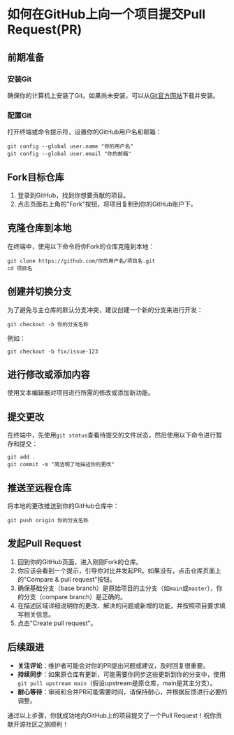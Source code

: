 # 如何在GitHub上向一个项目提交Pull Request(PR)

## 前期准备

### 安装Git

确保你的计算机上安装了Git。如果尚未安装，可以从[Git官方网站](https://git-scm.com/downloads)下载并安装。

### 配置Git

打开终端或命令提示符，设置你的GitHub用户名和邮箱：

```shell
git config --global user.name "你的用户名"
git config --global user.email "你的邮箱"
```

## Fork目标仓库

1. 登录到GitHub，找到你想要贡献的项目。
2. 点击页面右上角的"Fork"按钮，将项目复制到你的GitHub账户下。

## 克隆仓库到本地

在终端中，使用以下命令将你Fork的仓库克隆到本地：

```shell
git clone https://github.com/你的用户名/项目名.git
cd 项目名
```

## 创建并切换分支

为了避免与主仓库的默认分支冲突，建议创建一个新的分支来进行开发：

```shell
git checkout -b 你的分支名称
```

例如：

```shell
git checkout -b fix/issue-123
```

## 进行修改或添加内容

使用文本编辑器对项目进行所需的修改或添加新功能。

## 提交更改

在终端中，先使用`git status`查看待提交的文件状态，然后使用以下命令进行暂存和提交：

```shell
git add .
git commit -m "简洁明了地描述你的更改"
```

## 推送至远程仓库

将本地的更改推送到你的GitHub仓库中：

```shell
git push origin 你的分支名称
```

## 发起Pull Request

1. 回到你的GitHub页面，进入刚刚Fork的仓库。
2. 你应该会看到一个提示，引导你对比并发起PR。如果没有，点击仓库页面上的"Compare & pull request"按钮。
3. 确保基础分支（base branch）是原始项目的主分支（如`main`或`master`），你的分支（compare branch）是正确的。
4. 在描述区域详细说明你的更改、解决的问题或新增的功能，并按照项目要求填写相关信息。
5. 点击"Create pull request"。

## 后续跟进

- **关注评论**：维护者可能会对你的PR提出问题或建议，及时回复很重要。
- **持续同步**：如果原仓库有更新，可能需要你同步这些更新到你的分支中，使用`git pull upstream main`（假设upstream是原仓库，main是其主分支）。
- **耐心等待**：审阅和合并PR可能需要时间，请保持耐心，并根据反馈进行必要的调整。

通过以上步骤，你就成功地向GitHub上的项目提交了一个Pull Request！祝你贡献开源社区之旅顺利！